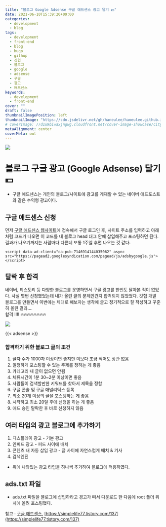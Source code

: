 ```yaml
---
title: "블로그 Google Adsense 구글 애드센스 광고 달기 💵"
date: 2021-06-10T15:39:20+09:00
categories:
  - development
  - blog
tags:
  - development
  - front-end
  - blog
  - hugo
  - githup
  - 깃헙
  - 블로그
  - google
  - adsense
  - 구글
  - 광고
  - 애드센스
keywords:
  - development
  - front-end
cover: ""
draft: false
thumbnailImagePosition: left
thumbnailImage: "https://cdn.jsdelivr.net/gh/haneulee/haneulee.github.io/img/post/blog/img-google-adsense.png"
# coverImage: //d1u9biwaxjngwg.cloudfront.net/cover-image-showcase/city.jpg
metaAlignment: center
coverMeta: out
---
```


<!--toc-->


![](https://cdn.jsdelivr.net/gh/haneulee/haneulee.github.io/img/post/blog/img-google-adsense.png)

# 블로그 구글 광고 (Google Adsense) 달기 💵

- 구글 애드센스는 개인의 블로그/사이트에 광고를 게재할 수 있는 네이버 애드포스트와 같은 수익형 광고이다.

## 구글 애드센스 신청

먼저 [구글 애드센스 웹사이트]()에 접속해서 구글 로그인 후, 사이트 주소를 입력하고 아래처럼 코드가 나오면 이 코드를 내 블로그 head 태그 안에 삽입해주고 포스팅하면 된다.
결과가 나오기까지는 사람마다 다른데 보통 1주일 후면 나오는 것 같다.

```
<script data-ad-client="ca-pub-7146914144035062" async src="https://pagead2.googlesyndication.com/pagead/js/adsbygoogle.js"></script>
```

## 탈락 후 합격

네이버, 티스토리 등 다양한 블로그를 운영하면서 구글 광고를 한번도 달아본 적이 없었다. 사실 몇번 신청했었는데 내가 올린 글의 문제인건지 합격되지 않았었다.
깃헙 개발 블로그를 만들면서 이번에는 제대로 해보자는 생각에 글고 정기적으로 잘 작성하고 꾸준히 올린 결과....
<br>
합격 !!!! 🔥🔥🔥🔥🔥🔥🔥🔥

![](https://cdn.jsdelivr.net/gh/haneulee/haneulee.github.io/img/post/blog/img-ad-1.png)


{{< adsense >}}

### 합격하기 위한 블로그 글의 조건

1. 글자 수가 1000자 이상이면 좋지만 이보다 조금 적어도 상관 없음
2. 일정하게 포스팅할 수 있는 주제를 정하는 게 좋음
3. 카테고리 내 글이 없으면 안됨
4. 체류시간이 1분 30~2분 이상이면 좋음
5. 사람들이 검색할만한 키워드를 찾아서 제목을 정함
6. 구글 콘솔 및 구글 애널리틱스 등록
7. 최소 20개 이상의 글을 포스팅하는 게 좋음
8. 시작하고 최소 20일 후에 신청을 하는 게 좋음
9. 애드 승인 탈락한 후 바로 신청하지 않음

## 여러 타입의 광고 블로그에 추가하기

1. 디스플레이 광고 - 기본 광고
2. 인피드 광고 - 피드 사이에 배치
3. 콘텐츠 내 자동 삽입 광고 - 글 사이에 자연스럽게 배치 & 기사
4. 검색엔진

- 위에 나와있는 광고 타입을 하나씩 추가하여 블로그에 적용하였다.


## ads.txt 파일

- ads.txt 파일을 블로그에 삽입하라고 경고가 떠서 다운로드 한 다음에 root 폴더 위치에 올려 포스팅했다.

참고 :
[구글 애드센스](https://www.google.com/intl/ko_kr/adsense/start/),
[https://simplelife77.tistory.com/137](https://simplelife77.tistory.com/137)
